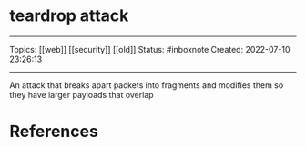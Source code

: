 # teardrop attack
---
Topics: [[web]] [[security]] [[old]]
Status: #inboxnote
Created: 2022-07-10 23:26:13

---

An attack that breaks apart packets into fragments and modifies them so they have larger payloads that overlap

# References
